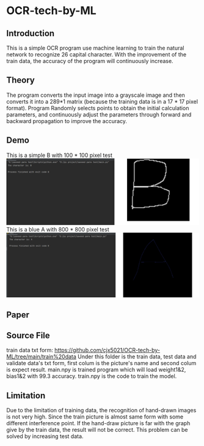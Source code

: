# OCR-tech-by-ML
## Introduction
This is a simple OCR program use machine learning to train the natural network to recognize 26 capital character. With the improvement of the train data, the accuracy of the program will continuously increase.
## Theory
The program converts the input image into a grayscale image and then converts it into a 289*1 matrix (because the training data is in a 17 * 17 pixel format). Program Randomly selects points to obtain the initial calculation parameters, and continuously adjust the parameters through forward and backward propagation to improve the accuracy. 
## Demo
This is a simple B with 100 * 100 pixel test
![image](https://github.com/cjx5021/OCR-tech-by-ML/blob/main/Demo/Demo.png)
This is a blue A with 800 * 800 pixel test
![image](https://github.com/cjx5021/OCR-tech-by-ML/blob/main/Demo/Demo_blueA.png)
## Paper
## Source File
train data txt form: https://github.com/cjx5021/OCR-tech-by-ML/tree/main/train%20data
Under this folder is the train data, test data and validate data's txt form, first colum is the picture's name and second colum is expect result.
main.npy is trained program which will load weight1&2, bias1&2 with 99.3 accuracy.
train.npy is the code to train the model.
## Limitation
Due to the limitation of training data, the recognition of hand-drawn images is not very high. Since the train picture is almost same form with some different interference point. If the hand-draw picture is far with the graph give by the train data, the result will not be correct. This problem can be solved by increasing test data.

